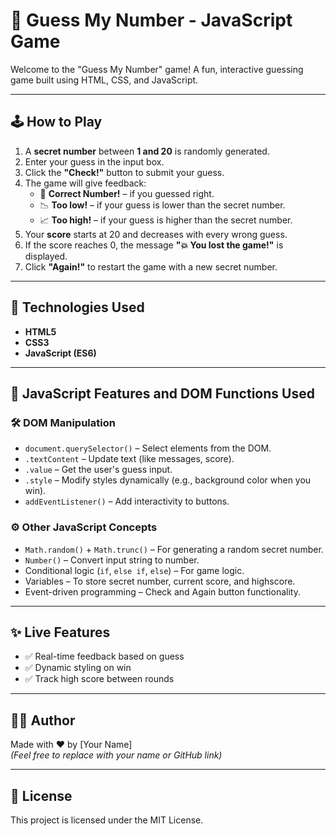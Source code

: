 # 🎯 Guess My Number - JavaScript Game

Welcome to the "Guess My Number" game! A fun, interactive guessing game built using HTML, CSS, and JavaScript.

---

## 🕹️ How to Play

1. A **secret number** between **1 and 20** is randomly generated.
2. Enter your guess in the input box.
3. Click the **"Check!"** button to submit your guess.
4. The game will give feedback:
   - 🎉 **Correct Number!** – if you guessed right.
   - 📉 **Too low!** – if your guess is lower than the secret number.
   - 📈 **Too high!** – if your guess is higher than the secret number.
5. Your **score** starts at 20 and decreases with every wrong guess.
6. If the score reaches 0, the message **"💥 You lost the game!"** is displayed.
7. Click **"Again!"** to restart the game with a new secret number.

---

## 🧪 Technologies Used

- **HTML5**
- **CSS3**
- **JavaScript (ES6)**

---

## 🧠 JavaScript Features and DOM Functions Used

### 🛠️ DOM Manipulation

- `document.querySelector()` – Select elements from the DOM.
- `.textContent` – Update text (like messages, score).
- `.value` – Get the user's guess input.
- `.style` – Modify styles dynamically (e.g., background color when you win).
- `addEventListener()` – Add interactivity to buttons.

### ⚙️ Other JavaScript Concepts

- `Math.random()` + `Math.trunc()` – For generating a random secret number.
- `Number()` – Convert input string to number.
- Conditional logic (`if`, `else if`, `else`) – For game logic.
- Variables – To store secret number, current score, and highscore.
- Event-driven programming – Check and Again button functionality.

---

## ✨ Live Features

- ✅ Real-time feedback based on guess
- ✅ Dynamic styling on win
- ✅ Track high score between rounds

---

## 👩‍💻 Author

Made with ❤️ by [Your Name]  
*(Feel free to replace with your name or GitHub link)*

---

## 📜 License

This project is licensed under the MIT License.
